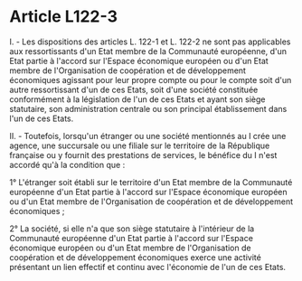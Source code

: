 # Article L122-3

I. - Les dispositions des articles L. 122-1 et L. 122-2 ne sont pas applicables aux ressortissants d'un Etat membre de la Communauté européenne, d'un Etat partie à l'accord sur l'Espace économique européen ou d'un Etat membre de l'Organisation de coopération et de développement économiques agissant pour leur propre compte ou pour le compte soit d'un autre ressortissant d'un de ces Etats, soit d'une société constituée conformément à la législation de l'un de ces Etats et ayant son siège statutaire, son administration centrale ou son principal établissement dans l'un de ces Etats.

II. - Toutefois, lorsqu'un étranger ou une société mentionnés au I crée une agence, une succursale ou une filiale sur le territoire de la République française ou y fournit des prestations de services, le bénéfice du I n'est accordé qu'à la condition que :

1° L'étranger soit établi sur le territoire d'un Etat membre de la Communauté européenne d'un Etat partie à l'accord sur l'Espace économique européen ou d'un Etat membre de l'Organisation de coopération et de développement économiques ;

2° La société, si elle n'a que son siège statutaire à l'intérieur de la Communauté européenne d'un Etat partie à l'accord sur l'Espace économique européen ou d'un Etat membre de l'Organisation de coopération et de développement économiques exerce une activité présentant un lien effectif et continu avec l'économie de l'un de ces Etats.
